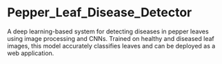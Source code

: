 # Pepper_Leaf_Disease_Detector
 A deep learning-based system for detecting diseases in pepper leaves using image processing and CNNs. Trained on healthy and diseased leaf images, this model accurately classifies leaves and can be deployed as a web application.
